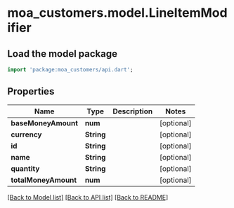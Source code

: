 # moa_customers.model.LineItemModifier

## Load the model package
```dart
import 'package:moa_customers/api.dart';
```

## Properties
Name | Type | Description | Notes
------------ | ------------- | ------------- | -------------
**baseMoneyAmount** | **num** |  | [optional] 
**currency** | **String** |  | [optional] 
**id** | **String** |  | [optional] 
**name** | **String** |  | [optional] 
**quantity** | **String** |  | [optional] 
**totalMoneyAmount** | **num** |  | [optional] 

[[Back to Model list]](../README.md#documentation-for-models) [[Back to API list]](../README.md#documentation-for-api-endpoints) [[Back to README]](../README.md)



